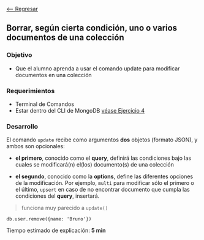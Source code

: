 [<-- Regresar](..)

## Borrar, según cierta condición, uno o varios documentos de una colección

### Objetivo

- Que el alumno aprenda a usar el comando update para modificar documentos en una colección

### Requerimientos

- Terminal de Comandos
- Estar dentro del CLI de MongoDB [véase Ejercicio 4](../Ejercicio-04/)

### Desarrollo

El comando `update` recibe como argumentos **dos** objetos (formato JSON), y ambos son opcionales:

- **el primero**, conocido como el __query__, definirá las condiciones bajo las cuales se modificará(n) el(los) documento(s) de una colección

- **el segundo**, conocido como la __options__, define las diferentes opciones de la modificación. Por ejemplo, `multi` para modificar sólo el primero o el último, `upsert` en caso de no encontrar documento que cumpla las condiciones del __query__, insertará.


> funciona muy parecido a `update()`


```
db.user.remove({name: 'Bruno'})
```


Tiempo estimado de explicación: **5 min**





